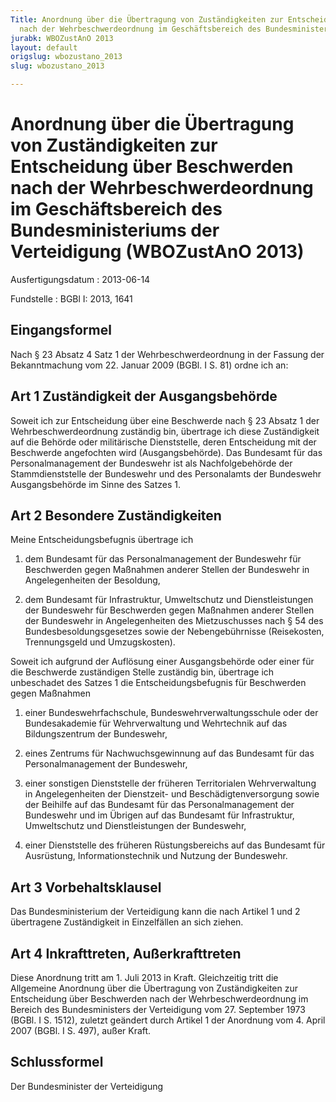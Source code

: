 ```yaml
---
Title: Anordnung über die Übertragung von Zuständigkeiten zur Entscheidung über Beschwerden
  nach der Wehrbeschwerdeordnung im Geschäftsbereich des Bundesministeriums der Verteidigung
jurabk: WBOZustAnO 2013
layout: default
origslug: wbozustano_2013
slug: wbozustano_2013

---
```


# Anordnung über die Übertragung von Zuständigkeiten zur Entscheidung über Beschwerden nach der Wehrbeschwerdeordnung im Geschäftsbereich des Bundesministeriums der Verteidigung (WBOZustAnO 2013)

Ausfertigungsdatum
:   2013-06-14

Fundstelle
:   BGBl I: 2013, 1641


## Eingangsformel

Nach § 23 Absatz 4 Satz 1 der Wehrbeschwerdeordnung in der Fassung der Bekanntmachung vom 22. Januar 2009 (BGBl. I S. 81) ordne ich an:


## Art 1 Zuständigkeit der Ausgangsbehörde

Soweit ich zur Entscheidung über eine Beschwerde nach § 23 Absatz 1 der Wehrbeschwerdeordnung zuständig bin, übertrage ich diese Zuständigkeit auf die Behörde oder militärische Dienststelle, deren Entscheidung mit der Beschwerde angefochten wird (Ausgangsbehörde). Das Bundesamt für das Personalmanagement der Bundeswehr ist als Nachfolgebehörde der Stammdienststelle der Bundeswehr und des Personalamts der Bundeswehr Ausgangsbehörde im Sinne des Satzes 1.


## Art 2 Besondere Zuständigkeiten

Meine Entscheidungsbefugnis übertrage ich

1.  dem Bundesamt für das Personalmanagement der Bundeswehr für Beschwerden gegen Maßnahmen anderer Stellen der Bundeswehr in Angelegenheiten der Besoldung,


2.  dem Bundesamt für Infrastruktur, Umweltschutz und Dienstleistungen der Bundeswehr für Beschwerden gegen Maßnahmen anderer Stellen der Bundeswehr in Angelegenheiten des Mietzuschusses nach § 54 des Bundesbesoldungsgesetzes sowie der Nebengebührnisse (Reisekosten, Trennungsgeld und Umzugskosten).



Soweit ich aufgrund der Auflösung einer Ausgangsbehörde oder einer für die Beschwerde zuständigen Stelle zuständig bin, übertrage ich unbeschadet des Satzes 1 die Entscheidungsbefugnis für Beschwerden gegen Maßnahmen

1.  einer Bundeswehrfachschule, Bundeswehrverwaltungsschule oder der Bundesakademie für Wehrverwaltung und Wehrtechnik auf das Bildungszentrum der Bundeswehr,


2.  eines Zentrums für Nachwuchsgewinnung auf das Bundesamt für das Personalmanagement der Bundeswehr,


3.  einer sonstigen Dienststelle der früheren Territorialen Wehrverwaltung in Angelegenheiten der Dienstzeit- und Beschädigtenversorgung sowie der Beihilfe auf
    das Bundesamt                    für das Personalmanagement der Bundeswehr und im Übrigen auf das Bundesamt für Infrastruktur, Umweltschutz und Dienstleistungen der Bundeswehr,


4.  einer Dienststelle des früheren Rüstungsbereichs auf das Bundesamt für Ausrüstung, Informationstechnik und Nutzung der Bundeswehr.





## Art 3 Vorbehaltsklausel

Das Bundesministerium der Verteidigung kann die nach Artikel 1 und 2 übertragene Zuständigkeit in Einzelfällen an sich ziehen.


## Art 4 Inkrafttreten, Außerkrafttreten

Diese Anordnung tritt am 1. Juli 2013 in Kraft. Gleichzeitig tritt die Allgemeine Anordnung über die Übertragung von Zuständigkeiten zur Entscheidung über Beschwerden nach der Wehrbeschwerdeordnung im Bereich des Bundesministers der Verteidigung vom 27. September 1973 (BGBl. I S. 1512), zuletzt geändert durch Artikel 1 der Anordnung vom 4. April 2007 (BGBl. I S. 497), außer Kraft.


## Schlussformel

Der Bundesminister der Verteidigung

